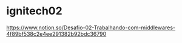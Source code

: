 # ignitech02

https://www.notion.so/Desafio-02-Trabalhando-com-middlewares-4f89bf538c2e4ee291382b92bdc36790